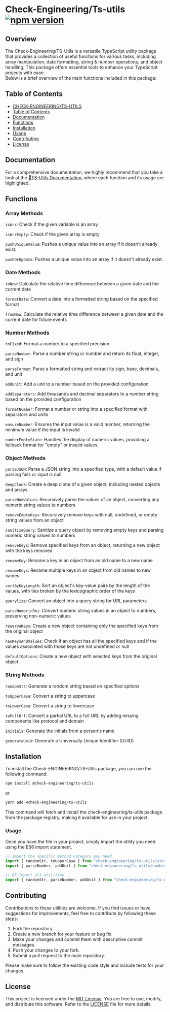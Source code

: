 # Check-Engineering/Ts-utils [![npm version](https://img.shields.io/npm/v/@check-engineering/ts-utils.svg)](https://www.npmjs.com/package/@check-engineering/ts-utils)

## Overview

The Check-Engineering/TS-Utils is a versatile TypeScript utility package that provides a collection of useful functions for various tasks, including array manipulation, date formatting, string & number operations, and object handling. This package offers essential tools to enhance your TypeScript projects with ease.  
Below is a brief overview of the main functions included in this package:

## Table of Contents

- [CHECK-ENGINEERING/TS-UTILS](#check-engineering/ts-utils)
- [Table of Contents](#table-of-contents)
- [Documentation](#Documentation)
- [Functions](#Functions)
- [Installation](#Installation)
- [Usage](#Usage)
- [Contributing](#contributing)
- [License](#license)

## Documentation

For a comprehensive documentation, we highly recommend that you take a look at the [📘TS-Utils Documentation](https://kamsiyonna.gitbook.io/check-engineering-ts-utils), where each function and its usage are highlighted.

## Functions

### Array Methods

`isArr`: Check if the given variable is an array

`isArrEmpty`: Check if the given array is empty

`pushUniqueValue`: Pushes a unique value into an array if it doesn't already exist.

`pushOrUpdate`: Pushes a unique value into an array if it doesn't already exist.

### Date Methods

`toNow`: Calculate the relative time difference between a given date and the current date

`formatDate`: Convert a date into a formatted string based on the specified format

`fromNow`: Calculate the relative time difference between a given date and the current date for future events

### Number Methods

`toFixed`: Format a number to a specified precision

`parseNumber`: Parse a number string or number and return its float, integer, and sign

`parseFormat`: Parse a formatted string and extract its sign, base, decimals, and unit

`addUnit`: Add a unit to a number based on the provided configuration

`addSeparators`: Add thousands and decimal separators to a number string based on the provided configuration

`formatNumber`: Format a number or string into a specified format with separators and units

`ensureNumber`: Ensures the input value is a valid number, returning the minimum value if the input is invalid

`numberEmptyState`: Handles the display of numeric values, providing a fallback format for "empty" or invalid values.

### Object Methods

`parseJSON`: Parse a JSON string into a specified type, with a default value if parsing fails or input is null

`deepClone`: Create a deep clone of a given object, including nested objects and arrays

`parseNumValues`: Recursively parse the values of an object, converting any numeric string values to numbers

`removeEmptyKeys`: Recursively remove keys with null, undefined, or empty string values from an object

`sanitizeQuery`: Sanitize a query object by removing empty keys and parsing numeric string values to numbers

`removeKeys`: Remove specified keys from an object, returning a new object with the keys removed

`renameKey`: Rename a key in an object from an old name to a new name

`renameKeys`: Rename multiple keys in an object from old names to new names

`sortByKeyLength`: Sort an object's key-value pairs by the length of the values, with ties broken by the lexicographic order of the keys

`querylize`: Convert an object into a query string for URL parameters

`parseNumericObj`: Convert numeric string values in an object to numbers, preserving non-numeric values

`reserveKeys`: Create a new object containing only the specified keys from the original object

`hasKeysAndValues`: Check if an object has all the specified keys and if the values associated with those keys are not undefined or null

`defaultOptions`: Create a new object with selected keys from the original object

### String Methods

`randomStr`: Generate a random string based on specified options

`toUpperCase`: Convert a string to uppercase

`toLowerCase`: Convert a string to lowercase

`toFullUrl`: Convert a partial URL to a full URL by adding missing components like protocol and domain

`initials`: Generate the initials from a person's name

`generateUuid`: Generate a Universally Unique Identifier (UUID)

## Installation

To install the Check-ENGINEERING/TS-Utils package, you can use the following command:

```bash
npm install @check-engineering/ts-utils
```

or

```bash
yarn add @check-engineering/ts-utils
```

This command will fetch and install the check-engineering/ts-utils package from the package registry, making it available for use in your project.

### Usage

Once you have the file in your project, simply import the utility you need using the ES6 import statement.

```typescript
// Import the specific method category you need
import { randomStr, toUpperCase } from "check-engineering/ts-utils/string.ts";
import { parseNumber, addUnit } from "check-engineering/ts-utils/number.ts";

// OR Import all utilities
import { randomStr, parseNumber, addUnit } from "check-engineering/ts-utils";
```

## Contributing

Contributions to these utilities are welcome. If you find issues or have suggestions for improvements, feel free to contribute by following these steps:

1. Fork the repository.
2. Create a new branch for your feature or bug fix.
3. Make your changes and commit them with descriptive commit messages.
4. Push your changes to your fork.
5. Submit a pull request to the main repository.

Please make sure to follow the existing code style and include tests for your changes.

## License

This project is licensed under the [MIT License](LICENSE). You are free to use, modify, and distribute this software. Refer to the [LICENSE](LICENSE) file for more details.
